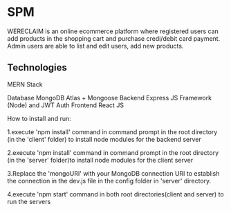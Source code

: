 # SPM
WERECLAIM is an online ecommerce platform where registered users can add products in the shopping cart and purchase credi/debit card payment. 
Admin users are able to list and edit users, add new products.

## Technologies

MERN Stack

Database MongoDB Atlas + Mongoose
Backend Express JS Framework (Node) and JWT Auth
Frontend React JS


How to install and run:


1.execute 'npm install' command in command prompt in the root directory (in the 'client' folder) to install node modules for the  	backend server

2.execute 'npm install' command in command prompt in the root directory (in the 'server' folder)to install node modules for 	the	client server

3.Replace the 'mongoURI' with your MongoDB connection URI to establish the connection in the dev.js file in the config folder in 'server' directory.

4.execute 'npm start' command in both root directories(client and server) to run the servers
